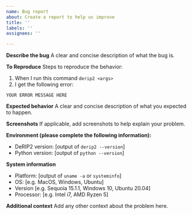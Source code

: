 ```yaml
---
name: Bug report
about: Create a report to help us improve
title: ''
labels: ''
assignees: ''

---
```


**Describe the bug**
A clear and concise description of what the bug is.

**To Reproduce**
Steps to reproduce the behavior:

1. When I run this command `derip2 <args>`
2. I get the following error:

```code
YOUR ERROR MESSAGE HERE
```

**Expected behavior**
A clear and concise description of what you expected to happen.

**Screenshots**
If applicable, add screenshots to help explain your problem.

**Environment (please complete the following information):**

- DeRIP2 version: [output of `derip2 --version`]
- Python version: [output of `python --version`]

**System information**

- Platform: [output of `uname -a` or `systeminfo`]
- OS: [e.g. MacOS, Windows, Ubuntu]
- Version [e.g. Sequoia 15.1.1, Windows 10, Ubuntu 20.04]
- Processor: [e.g. Intel i7, AMD Ryzen 5]

**Additional context**
Add any other context about the problem here.
